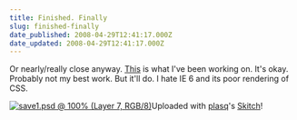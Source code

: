 ```yaml
---
title: Finished. Finally
slug: finished-finally
date_published: 2008-04-29T12:41:17.000Z
date_updated: 2008-04-29T12:41:17.000Z
---
```


Or nearly/really close anyway. [This](http://hoguehall.greenville.edu) is what I've been working on. It's okay. Probably not my best work. But it'll do. I hate IE 6 and its poor rendering of CSS.

[![save1.psd @ 100% (Layer 7, RGB/8)](http://img.skitch.com/20080429-fpr7m22g1q5i23jc9mr3r2dxw6.preview.jpg)](http://skitch.com/joelgoodman/kje9/save1.psd-100-layer-7-rgb-8)Uploaded with [plasq](http://plasq.com/)'s [Skitch](http://skitch.com)!
